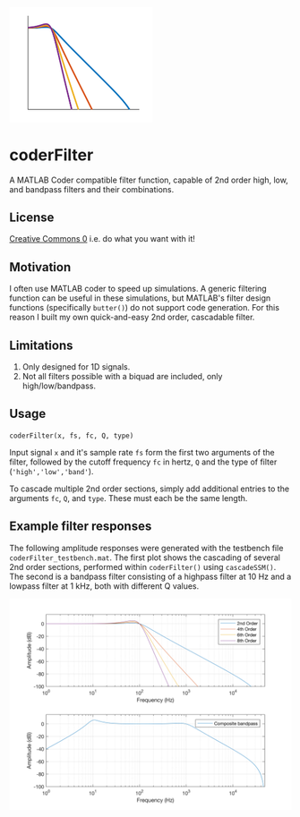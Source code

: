 <img src="./img/logo.png" width="256">

# coderFilter
A MATLAB Coder compatible filter function, capable of 2nd order high, low, and bandpass filters and their combinations.

## License

[Creative Commons 0](https://creativecommons.org/publicdomain/zero/1.0/) i.e. do what you want with it!

## Motivation

I often use MATLAB coder to speed up simulations. A generic filtering function can be useful in these simulations, but MATLAB's filter design functions (specifically `butter()`) do not support code generation. For this reason I built my own quick-and-easy 2nd order, cascadable filter.

## Limitations

1. Only designed for 1D signals.
2. Not all filters possible with a biquad are included, only high/low/bandpass.

## Usage

    coderFilter(x, fs, fc, Q, type)

Input signal `x` and it's sample rate `fs` form the first two arguments of the filter, followed by the cutoff frequency `fc` in hertz, `Q` and the type of filter (`'high','low','band'`).

To cascade multiple 2nd order sections, simply add additional entries to the arguments `fc`, `Q`, and `type`. These must each be the same length.

## Example filter responses

The following amplitude responses were generated with the testbench file `coderFilter_testbench.mat`. The first plot shows the cascading of several 2nd order sections, performed within `coderFilter()` using `cascadeSSM()`. The second is a bandpass filter consisting of a highpass filter at 10 Hz and a lowpass filter at 1 kHz, both with different Q values.

![Example filter responses.](./img/example_response.png)
